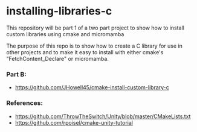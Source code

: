 # installing-libraries-c
This repository will be part 1 of a two part project to show how to install custom libraries using cmake and micromamba

The purpose of this repo is to show how to create a C library for use in other projects and to make it easy to install with either cmake's "FetchContent_Declare" or micromamba.

### Part B:
- https://github.com/JHowell45/cmake-install-custom-library-c

### References:
- https://github.com/ThrowTheSwitch/Unity/blob/master/CMakeLists.txt
- https://github.com/rpoisel/cmake-unity-tutorial